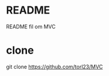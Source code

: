 README
=============================
README fil om MVC

clone
===================
git clone https://github.com/torl23/MVC